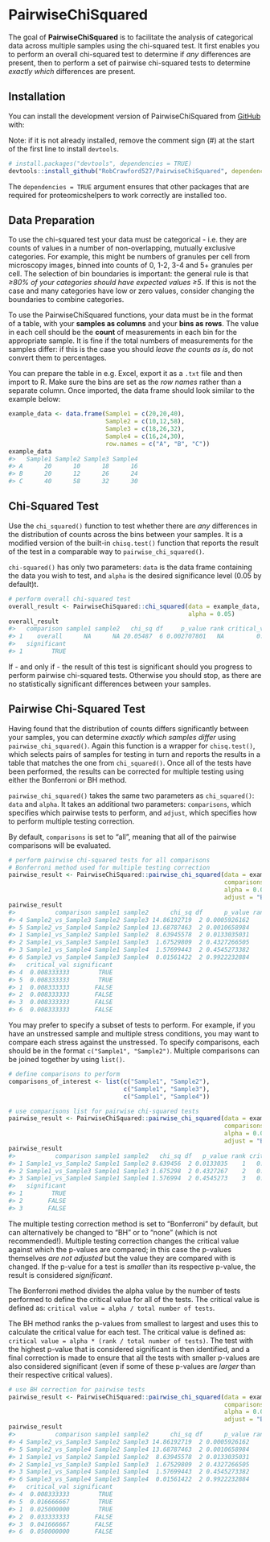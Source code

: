 
<!-- README.md is generated from README.Rmd. Please edit that file -->

# PairwiseChiSquared

<!-- badges: start -->
<!-- badges: end -->

The goal of **PairwiseChiSquared** is to facilitate the analysis of
categorical data across multiple samples using the chi-squared test. It
first enables you to perform an overall chi-squared test to determine if
*any* differences are present, then to perform a set of pairwise
chi-squared tests to determine *exactly which* differences are present.

## Installation

You can install the development version of PairwiseChiSquared from
[GitHub](https://github.com/) with:

Note: if it is not already installed, remove the comment sign (#) at the
start of the first line to install `devtools`.

``` r
# install.packages("devtools", dependencies = TRUE)
devtools::install_github("RobCrawford527/PairwiseChiSquared", dependencies = TRUE)
```

The `dependencies = TRUE` argument ensures that other packages that are
required for proteomicshelpers to work correctly are installed too.

## Data Preparation

To use the chi-squared test your data must be categorical - i.e. they
are counts of values in a number of non-overlapping, mutually exclusive
categories. For example, this might be numbers of granules per cell from
microscopy images, binned into counts of 0, 1-2, 3-4 and 5+ granules per
cell. The selection of bin boundaries is important: the general rule is
that *≥80% of your categories should have expected values ≥5*. If this
is not the case and many categories have low or zero values, consider
changing the boundaries to combine categories.

To use the PairwiseChiSquared functions, your data must be in the format
of a table, with your **samples as columns** and your **bins as rows**.
The value in each cell should be the **count** of measurements in each
bin for the appropriate sample. It is fine if the total numbers of
measurements for the samples differ: if this is the case you should
*leave the counts as is*, do not convert them to percentages.

You can prepare the table in e.g. Excel, export it as a `.txt` file and
then import to R. Make sure the bins are set as the *row names* rather
than a separate column. Once imported, the data frame should look
similar to the example below:

``` r
example_data <- data.frame(Sample1 = c(20,20,40),
                           Sample2 = c(10,12,58),
                           Sample3 = c(18,26,32),
                           Sample4 = c(16,24,30),
                           row.names = c("A", "B", "C"))
example_data
#>   Sample1 Sample2 Sample3 Sample4
#> A      20      10      18      16
#> B      20      12      26      24
#> C      40      58      32      30
```

## Chi-Squared Test

Use the `chi_squared()` function to test whether there are *any*
differences in the distribution of counts across the bins between your
samples. It is a modified version of the built-in `chisq.test()`
function that reports the result of the test in a comparable way to
`pairwise_chi_squared()`.

`chi-squared()` has only two parameters: `data` is the data frame
containing the data you wish to test, and `alpha` is the desired
significance level (0.05 by default)t.

``` r
# perform overall chi-squared test
overall_result <- PairwiseChiSquared::chi_squared(data = example_data,
                                                  alpha = 0.05)
overall_result
#>   comparison sample1 sample2   chi_sq df     p_value rank critical_val
#> 1    overall      NA      NA 20.05487  6 0.002707801   NA         0.05
#>   significant
#> 1        TRUE
```

If - and only if - the result of this test is significant should you
progress to perform pairwise chi-squared tests. Otherwise you should
stop, as there are no statistically significant differences between your
samples.

## Pairwise Chi-Squared Test

Having found that the distribution of counts differs significantly
between your samples, you can determine *exactly which samples differ*
using `pairwise_chi_squared()`. Again this function is a wrapper for
`chisq.test()`, which selects pairs of samples for testing in turn and
reports the results in a table that matches the one from
`chi_squared()`. Once all of the tests have been performed, the results
can be corrected for multiple testing using either the Bonferroni or BH
method.

`pairwise_chi_squared()` takes the same two parameters as
`chi_squared()`: `data` and `alpha`. It takes an additional two
parameters: `comparisons`, which specifies which pairwise tests to
perform, and `adjust`, which specifies how to perform multiple testing
correction.

By default, `comparisons` is set to “all”, meaning that all of the
pairwise comparisons will be evaluated.

``` r
# perform pairwise chi-squared tests for all comparisons
# Bonferroni method used for multiple testing correction
pairwise_result <- PairwiseChiSquared::pairwise_chi_squared(data = example_data,
                                                            comparisons = "all",
                                                            alpha = 0.05,
                                                            adjust = "Bonferroni")
pairwise_result
#>           comparison sample1 sample2      chi_sq df      p_value rank
#> 4 Sample2_vs_Sample3 Sample2 Sample3 14.86192719  2 0.0005926162    1
#> 5 Sample2_vs_Sample4 Sample2 Sample4 13.68787463  2 0.0010658984    2
#> 1 Sample1_vs_Sample2 Sample1 Sample2  8.63945578  2 0.0133035031    3
#> 2 Sample1_vs_Sample3 Sample1 Sample3  1.67529809  2 0.4327266505    4
#> 3 Sample1_vs_Sample4 Sample1 Sample4  1.57699443  2 0.4545273382    5
#> 6 Sample3_vs_Sample4 Sample3 Sample4  0.01561422  2 0.9922232884    6
#>   critical_val significant
#> 4  0.008333333        TRUE
#> 5  0.008333333        TRUE
#> 1  0.008333333       FALSE
#> 2  0.008333333       FALSE
#> 3  0.008333333       FALSE
#> 6  0.008333333       FALSE
```

You may prefer to specify a subset of tests to perform. For example, if
you have an unstressed sample and multiple stress conditions, you may
want to compare each stress against the unstressed. To specify
comparisons, each should be in the format `c("Sample1", "Sample2")`.
Multiple comparisons can be joined together by using `list()`.

``` r
# define comparisons to perform 
comparisons_of_interest <- list(c("Sample1", "Sample2"),
                                c("Sample1", "Sample3"),
                                c("Sample1", "Sample4"))

# use comparisons list for pairwise chi-squared tests
pairwise_result <- PairwiseChiSquared::pairwise_chi_squared(data = example_data,
                                                            comparisons = comparisons_of_interest,
                                                            alpha = 0.05,
                                                            adjust = "Bonferroni")
pairwise_result
#>           comparison sample1 sample2   chi_sq df   p_value rank critical_val
#> 1 Sample1_vs_Sample2 Sample1 Sample2 8.639456  2 0.0133035    1   0.01666667
#> 2 Sample1_vs_Sample3 Sample1 Sample3 1.675298  2 0.4327267    2   0.01666667
#> 3 Sample1_vs_Sample4 Sample1 Sample4 1.576994  2 0.4545273    3   0.01666667
#>   significant
#> 1        TRUE
#> 2       FALSE
#> 3       FALSE
```

The multiple testing correction method is set to “Bonferroni” by
default, but can alternatively be changed to “BH” or to “none” (which is
not recommended!). Multiple testing correction changes the critical
value against which the p-values are compared; in this case the p-values
themselves *are not adjusted* but the value they are compared with is
changed. If the p-value for a test is *smaller* than its respective
p-value, the result is considered *significant*.

The Bonferroni method divides the alpha value by the number of tests
performed to define the critical value for all of the tests. The
critical value is defined as:
`critical value = alpha / total number of tests`.

The BH method ranks the p-values from smallest to largest and uses this
to calculate the critical value for each test. The critical value is
defined as: `critical value = alpha * (rank / total number of tests)`.
The test with the highest p-value that is considered significant is then
identified, and a final correction is made to ensure that all the tests
with smaller p-values are also considered significant (even if some of
these p-values are *larger* than their respective critical values).

``` r
# use BH correction for pairwise tests
pairwise_result <- PairwiseChiSquared::pairwise_chi_squared(data = example_data,
                                                            comparisons = "all",
                                                            alpha = 0.05,
                                                            adjust = "BH")
pairwise_result
#>           comparison sample1 sample2      chi_sq df      p_value rank
#> 4 Sample2_vs_Sample3 Sample2 Sample3 14.86192719  2 0.0005926162    1
#> 5 Sample2_vs_Sample4 Sample2 Sample4 13.68787463  2 0.0010658984    2
#> 1 Sample1_vs_Sample2 Sample1 Sample2  8.63945578  2 0.0133035031    3
#> 2 Sample1_vs_Sample3 Sample1 Sample3  1.67529809  2 0.4327266505    4
#> 3 Sample1_vs_Sample4 Sample1 Sample4  1.57699443  2 0.4545273382    5
#> 6 Sample3_vs_Sample4 Sample3 Sample4  0.01561422  2 0.9922232884    6
#>   critical_val significant
#> 4  0.008333333        TRUE
#> 5  0.016666667        TRUE
#> 1  0.025000000        TRUE
#> 2  0.033333333       FALSE
#> 3  0.041666667       FALSE
#> 6  0.050000000       FALSE
```
